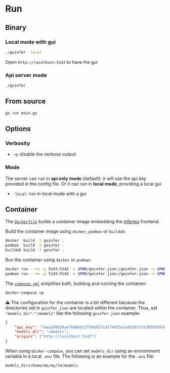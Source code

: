 # Run

## Binary

### Local mode with gui

```bash
./goinfer -local
```

Open `http://localhost:5143` to have the gui

### Api server mode

```bash
./goinfer
```

## From source

```bash
go run main.go
```

## Options

### Verbosity

- `-q`: disable the verbose output

### Mode

The server can run in **api only mode** (default): it will use the api key provided in the
config file. Or it can run in **local mode**, providing a local gui

- `-local`: run in local mode with a gui

## Container

The [`Dockerfile`](https://github.com/synw/goinfer/blob/main/Dockerfile) builds a container image embedding the [infergui](https://github.com/synw/infergui) frontend.

Build the container image using `docker`, `podman` or `buildah`:

```bash
docker  build -t goinfer .
podman  build -t goinfer .
buildah build -t goinfer .
```

Run the container using `docker` or `podman`:

```bash
docker run --rm -p 5143:5143 -v $PWD/goinfer.json:/goinfer.json -v $PWD/models:/models goinfer
podman run --rm -p 5143:5143 -v $PWD/goinfer.json:/goinfer.json -v $PWD/models:/models goinfer
```

The [`compose.yml`](https://github.com/synw/goinfer/blob/main/compose.yml)
simplifies both, building and running the container:

```bash
docker-compose up
```

⚠️ The configuration for the container is a bit different
because the directories set in `goinfer.json`
are located within the container.
Thus, set `"models_dir":"/models"` like the following `goinfer.json` example:

```json
{
    "api_key": "7aea109636aefb984b13f9b6927cd174425a1e05ab5f2e3935ddfeb183099465",
    "models_dir": "/models",
    "origins": ["http://localhost:5143"]
}
```

When using `docker-compose`,
you can set `models_dir` using an environment variable
in a local `.env` file.
The following is an example for the `.env` file:

```env
models_dir=/home/me/my/lm/models
```

